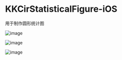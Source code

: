 # KKCirStatisticalFigure-iOS
用于制作圆形统计图

![image](https://kukela-images.oss-cn-shanghai.aliyuncs.com/KKCirStatisticalFigure-iOS/2016_4_22_12.53.05.png)

![image](https://kukela-images.oss-cn-shanghai.aliyuncs.com/KKCirStatisticalFigure-iOS/2016-04-22_10_26_30.gif)

![image](https://kukela-images.oss-cn-shanghai.aliyuncs.com/KKCirStatisticalFigure-iOS/2016-04-22_10_29_53.gif)
